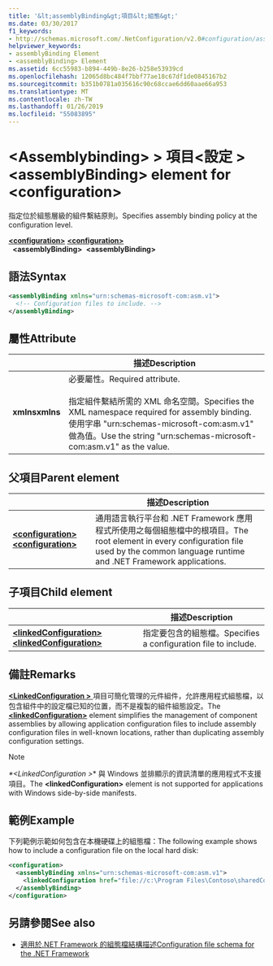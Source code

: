 ```yaml
---
title: '&lt;assemblyBinding&gt;項目&lt;組態&gt;'
ms.date: 03/30/2017
f1_keywords:
- http://schemas.microsoft.com/.NetConfiguration/v2.0#configuration/assemblyBinding
helpviewer_keywords:
- assemblyBinding Element
- <assemblyBinding> Element
ms.assetid: 6cc55983-b894-449b-8e26-b258e53939cd
ms.openlocfilehash: 12065d8bc484f7bbf77ae18c67df1de0845167b2
ms.sourcegitcommit: b351b0781a035616c90c68ccae6dd60aae66a953
ms.translationtype: MT
ms.contentlocale: zh-TW
ms.lasthandoff: 01/26/2019
ms.locfileid: "55083895"
---
```

# <a name="assemblybinding-element-for-configuration"></a><span data-ttu-id="0567d-102">\<Assemblybinding> > 項目\<設定 ></span><span class="sxs-lookup"><span data-stu-id="0567d-102">\<assemblyBinding> element for \<configuration></span></span>

<span data-ttu-id="0567d-103">指定位於組態層級的組件繫結原則。</span><span class="sxs-lookup"><span data-stu-id="0567d-103">Specifies assembly binding policy at the configuration level.</span></span>

<span data-ttu-id="0567d-104">[**\<configuration>**](~/docs/framework/configure-apps/file-schema/configuration-element.md) </span><span class="sxs-lookup"><span data-stu-id="0567d-104">[**\<configuration>**](~/docs/framework/configure-apps/file-schema/configuration-element.md) </span></span>  
<span data-ttu-id="0567d-105">&nbsp;&nbsp;**\<assemblyBinding>**</span><span class="sxs-lookup"><span data-stu-id="0567d-105">&nbsp;&nbsp;**\<assemblyBinding>**</span></span>

## <a name="syntax"></a><span data-ttu-id="0567d-106">語法</span><span class="sxs-lookup"><span data-stu-id="0567d-106">Syntax</span></span>

```xml
<assemblyBinding xmlns="urn:schemas-microsoft-com:asm.v1">
  <!-- Configuration files to include. -->
</assemblyBinding>
```

## <a name="attribute"></a><span data-ttu-id="0567d-107">屬性</span><span class="sxs-lookup"><span data-stu-id="0567d-107">Attribute</span></span>

|           | <span data-ttu-id="0567d-108">描述</span><span class="sxs-lookup"><span data-stu-id="0567d-108">Description</span></span> |
| --------- | ----------- |
| <span data-ttu-id="0567d-109">**xmlns**</span><span class="sxs-lookup"><span data-stu-id="0567d-109">**xmlns**</span></span> | <span data-ttu-id="0567d-110">必要屬性。</span><span class="sxs-lookup"><span data-stu-id="0567d-110">Required attribute.</span></span><br><br><span data-ttu-id="0567d-111">指定組件繫結所需的 XML 命名空間。</span><span class="sxs-lookup"><span data-stu-id="0567d-111">Specifies the XML namespace required for assembly binding.</span></span> <span data-ttu-id="0567d-112">使用字串 "urn:schemas-microsoft-com:asm.v1" 做為值。</span><span class="sxs-lookup"><span data-stu-id="0567d-112">Use the string "urn:schemas-microsoft-com:asm.v1" as the value.</span></span> |

## <a name="parent-element"></a><span data-ttu-id="0567d-113">父項目</span><span class="sxs-lookup"><span data-stu-id="0567d-113">Parent element</span></span>

|     | <span data-ttu-id="0567d-114">描述</span><span class="sxs-lookup"><span data-stu-id="0567d-114">Description</span></span> |
| --- | ----------- |
| [<span data-ttu-id="0567d-115">**\<configuration>**</span><span class="sxs-lookup"><span data-stu-id="0567d-115">**\<configuration>**</span></span>](~/docs/framework/configure-apps/file-schema/configuration-element.md) | <span data-ttu-id="0567d-116">通用語言執行平台和 .NET Framework 應用程式所使用之每個組態檔中的根項目。</span><span class="sxs-lookup"><span data-stu-id="0567d-116">The root element in every configuration file used by the common language runtime and .NET Framework applications.</span></span> |

## <a name="child-element"></a><span data-ttu-id="0567d-117">子項目</span><span class="sxs-lookup"><span data-stu-id="0567d-117">Child element</span></span>

|     | <span data-ttu-id="0567d-118">描述</span><span class="sxs-lookup"><span data-stu-id="0567d-118">Description</span></span> |
| --- | ----------- |
| [<span data-ttu-id="0567d-119">**\<linkedConfiguration>**</span><span class="sxs-lookup"><span data-stu-id="0567d-119">**\<linkedConfiguration>**</span></span>](~/docs/framework/configure-apps/file-schema/linkedconfiguration-element.md) | <span data-ttu-id="0567d-120">指定要包含的組態檔。</span><span class="sxs-lookup"><span data-stu-id="0567d-120">Specifies a configuration file to include.</span></span> |

## <a name="remarks"></a><span data-ttu-id="0567d-121">備註</span><span class="sxs-lookup"><span data-stu-id="0567d-121">Remarks</span></span>

<span data-ttu-id="0567d-122">[  **\<LinkedConfiguration >** ](~/docs/framework/configure-apps/file-schema/linkedconfiguration-element.md)項目可簡化管理的元件組件，允許應用程式組態檔，以包含組件中的設定檔已知的位置，而不是複製的組件組態設定。</span><span class="sxs-lookup"><span data-stu-id="0567d-122">The [**\<linkedConfiguration>**](~/docs/framework/configure-apps/file-schema/linkedconfiguration-element.md) element simplifies the management of component assemblies by allowing application configuration files to include assembly configuration files in well-known locations, rather than duplicating assembly configuration settings.</span></span>

> [!NOTE]
> <span data-ttu-id="0567d-123"> *\*\<LinkedConfiguration >** 與 Windows 並排顯示的資訊清單的應用程式不支援項目。</span><span class="sxs-lookup"><span data-stu-id="0567d-123">The **\<linkedConfiguration>** element is not supported for applications with Windows side-by-side manifests.</span></span>

## <a name="example"></a><span data-ttu-id="0567d-124">範例</span><span class="sxs-lookup"><span data-stu-id="0567d-124">Example</span></span>

<span data-ttu-id="0567d-125">下列範例示範如何包含在本機硬碟上的組態檔：</span><span class="sxs-lookup"><span data-stu-id="0567d-125">The following example shows how to include a configuration file on the local hard disk:</span></span>

```xml
<configuration>
  <assemblyBinding xmlns="urn:schemas-microsoft-com:asm.v1">
    <linkedConfiguration href="file://c:\Program Files\Contoso\sharedConfig.xml" />
  </assemblyBinding>
</configuration>
```

## <a name="see-also"></a><span data-ttu-id="0567d-126">另請參閱</span><span class="sxs-lookup"><span data-stu-id="0567d-126">See also</span></span>

- [<span data-ttu-id="0567d-127">適用於.NET Framework 的組態檔結構描述</span><span class="sxs-lookup"><span data-stu-id="0567d-127">Configuration file schema for the .NET Framework</span></span>](~/docs/framework/configure-apps/file-schema/index.md)
